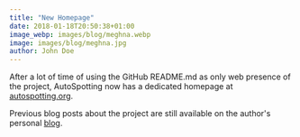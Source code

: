 ```yaml
---
title: "New Homepage"
date: 2018-01-18T20:50:38+01:00
image_webp: images/blog/meghna.webp
image: images/blog/meghna.jpg
author: John Doe
---
```


After a lot of time of using the GitHub README.md as only web presence of the
project, AutoSpotting now has a dedicated homepage at
[autospotting.org](https://autospotting.org).

Previous blog posts about the project are still available on the author's
personal [blog](https://blog.cloudprowess.com).
